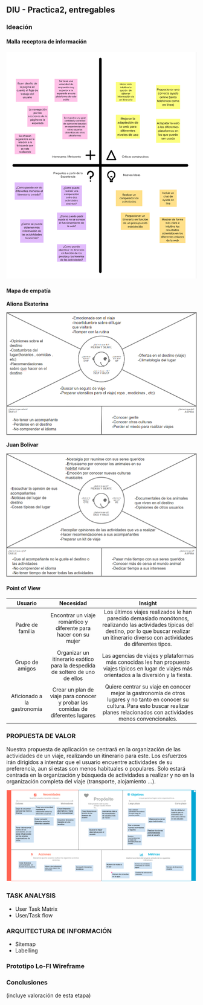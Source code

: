 ## DIU - Practica2, entregables

### Ideación 

#### Malla receptora de información 

![](./recursos/malla-receptora.png)

#### Mapa de empatía

**Aliona Ekaterina**

![](./recursos/mapa-empatia-mujer.png)

**Juan Bolivar**

![](./recursos/mapa-empatia-hombre.png)

#### Point of View 

|           Usuario           |                                    Necesidad                                   |                                                                                                  Insight                                                                                                 |
|:---------------------------:|:------------------------------------------------------------------------------:|:--------------------------------------------------------------------------------------------------------------------------------------------------------------------------------------------------------:|
|       Padre de familia      |        Encontrar un viaje romántico y diferente para hacer con su mujer        | Los últimos viajes realizados le han parecido demasiado monótonos, realizando las actividades típicas del destino, por lo que buscar realizar un itinerario diverso con actividades de diferentes tipos. |
|       Grupo de amigos       |  Organizar un itinerario exótico para la despedida de soltero de uno de ellos  |                             Las agencias de viajes y plataformas más conocidas les han propuesto viajes típicos en lugar de viajes más orientados a la diversión y la fiesta.                            |
| Aficionado a la gastronomía | Crear un plan de viaje para conocer y probar las comidas de diferentes lugares |      Quiere centrar su viaje en conocer mejor la gastronomía de otros lugares y no tanto en conocer su cultura. Para esto buscar realizar planes relacionados con actividades menos convencionales.      |

### PROPUESTA DE VALOR

Nuestra propuesta de aplicación se centrará en la organización de las actividades de un viaje, realizando un itinerario para este. Los esfuerzos irán dirigidos a intentar que el usuario encuentre actividades de su preferencia, aun si estas son menos habituales o populares. Solo estará centrada en la organización y búsqueda de actividades a realizar y no en la organización completa del viaje (transporte, alojamiento …). 

![](./recursos/propuesta-de-valor.png)

### TASK ANALYSIS

* User Task Matrix 
* User/Task flow


### ARQUITECTURA DE INFORMACIÓN

* Sitemap 
* Labelling 


### Prototipo Lo-FI Wireframe 


### Conclusiones  
(incluye valoración de esta etapa)
